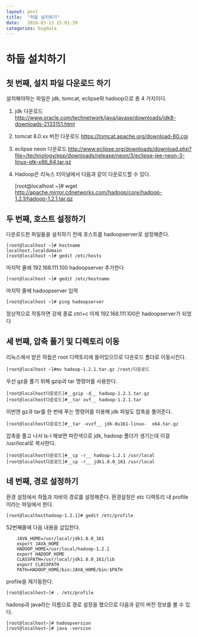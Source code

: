 ```yaml
---
layout: post
title:  "하둡 설치하기"
date:   2018-03-13 15:01:39
categories: bigdata
---
```


# __하둡 설치하기__  

  

## __첫 번째, 설치 파일 다운로드 하기__  

설치해야하는 파일은 jdk, tomcat, eclipse와 hadoop으로 총 4 가지이다.  

1. jdk 다운로드  <http://www.oracle.com/technetwork/java/javase/downloads/jdk8-downloads-2133151.html>

2. tomcat 8.0.xx 버전 다운로드  <https://tomcat.apache.org/download-80.cgi>

3. eclipse neon 다운로드  <http://www.eclipse.org/downloads/download.php?file=/technology/epp/downloads/release/neon/3/eclipse-jee-neon-3-linux-gtk-x86_64.tar.gz>

4. Hadoop은 리눅스 터미널에서 다음과 같이 다운로드할 수 있다.

	[root@localhost ~]# wget http://apache.mirror.cdnetworks.com/hadoop/core/hadoop-1.2.1/hadoop-1.2.1.tar.gz




## __두 번째, 호스트 설정하기__   


다운로드한 파일들을 설치하기 전에 호스트를 hadoopserver로 설정해준다.

	[root@localhost ~]# hostname  
	localhost.localdomain   
	[root@localhost ~]# gedit /etc/hosts 

마지막 줄에 192.168.111.100 hadoopserver 추가한다

	[root@localhost ~]# gedit /etc/hostname

마지막 줄에 hadoopserver 입력

	[root@localhost ~]# ping hadoopserver

정상적으로 작동하면 강제 종료 ctrl+c
이제 192.168.111.100은 hadoopserver가 되었다



## __세 번째, 압축 풀기 및 디렉토리 이동__  


리눅스에서 받은 하둡은 root 디렉토리에 들어있으므로 다운로드 폴더로 이동시킨다.

	[root@localhost ~]#mv hadoop-1.2.1.tar.gz /root/다운로드

우선 gz을 풀기 위해 gzip과 tar 명령어를 사용한다.

	[root@localhost다운로드]#__gzip -d__ hadoop-1.2.1.tar.gz  
	[root@localhost다운로드]#__tar xvf__ hadoop-1.2.1.tar  

이번엔 gz과 tar를 한 번에 푸는 명령어를 이용해 jdk 파일도 압축을 풀어준다.   

	[root@localhost다운로드]#__tar -xvzf__ jdk-8u161-linux-  x64.tar.gz  

압축을 풀고 나서 ls-l 해보면 파란색으로 jdk, hadoop 폴더가 생기는데 이걸 /usr/local로 복사한다.

	[root@localhost다운로드]#__cp -r__ hadoop-1.2.1 /usr/local  
	[root@localhost다운로드]#__cp -r__ jdk1.8.0_161 /usr/local  

## __네 번째, 경로 설정하기__

환경 설정에서 하둡과 자바의 경로를 설정해준다. 환경설정은 etc 디렉토리 내 profile이라는 파일에서 한다.

	[root@localhosthadoop-1.2.1]# gedit /etc/profile

52번째줄에 다음 내용을 삽입한다.

```
	JAVA_HOME=/usr/local/jdk1.8.0_161  
	export JAVA_HOME
	HADOOP_HOME=/usr/local/hadoop-1.2.1
	export HADOOP_HOME
	CLASSPATH=/usr/local/jdk1.8.0_161/lib
	export CLASSPATH
	PATH=HADOOP_HOME/bin:JAVA_HOME/bin:$PATH
```

profile을 재가동한다.

	[root@localhost~]# . /etc/profile

hadoop과 java라는 이름으로 경로 설정을 했으므로 다음과 같이 버전 정보를 볼 수 있다. 

	[root@localhost~]# hadoopversion  
	[root@localhost~]# java -version